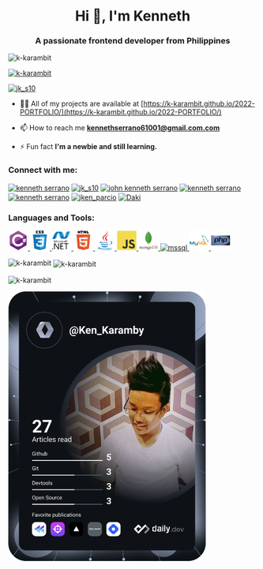 <h1 align="center">Hi 👋, I'm Kenneth</h1>
<h3 align="center">A passionate frontend developer from Philippines</h3>

<p align="left" gap="1em"> <img src="https://komarev.com/ghpvc/?username=k-karambit&label=Profile%20views&color=0e75b6&style=flat" alt="k-karambit" /> </p>

<p align="left"> <a href="https://github.com/ryo-ma/github-profile-trophy"><img src="https://github-profile-trophy.vercel.app/?username=k-karambit" alt="k-karambit" /></a> </p>

<p align="left"> <a href="https://twitter.com/jk_s10" target="blank"><img src="https://img.shields.io/twitter/follow/jk_s10?logo=twitter&style=for-the-badge" alt="jk_s10" /></a> </p>

- 👨‍💻 All of my projects are available at [https://k-karambit.github.io/2022-PORTFOLIO/](https://k-karambit.github.io/2022-PORTFOLIO/)

- 📫 How to reach me **kennethserrano61001@gmail.com.com**

- ⚡ Fun fact **I'm a newbie and still learning.**

<h3 align="left">Connect with me:</h3>
<p align="left">
<a href="https://codepen.io/kenneth serrano" target="blank"><img align="center" src="https://raw.githubusercontent.com/rahuldkjain/github-profile-readme-generator/master/src/images/icons/Social/codepen.svg" alt="kenneth serrano" height="30" width="40" /></a>
<a href="https://twitter.com/jk_s10" target="blank"><img align="center" src="https://raw.githubusercontent.com/rahuldkjain/github-profile-readme-generator/master/src/images/icons/Social/twitter.svg" alt="jk_s10" height="30" width="40" /></a>
<a href="https://linkedin.com/in/john kenneth serrano" target="blank"><img align="center" src="https://raw.githubusercontent.com/rahuldkjain/github-profile-readme-generator/master/src/images/icons/Social/linked-in-alt.svg" alt="john kenneth serrano" height="30" width="40" /></a>
<a href="https://stackoverflow.com/users/kenneth serrano" target="blank"><img align="center" src="https://raw.githubusercontent.com/rahuldkjain/github-profile-readme-generator/master/src/images/icons/Social/stack-overflow.svg" alt="kenneth serrano" height="30" width="40" /></a>
<a href="https://fb.com/kenneth serrano" target="blank"><img align="center" src="https://raw.githubusercontent.com/rahuldkjain/github-profile-readme-generator/master/src/images/icons/Social/facebook.svg" alt="kenneth serrano" height="30" width="40" /></a>
<a href="https://instagram.com/jken_parcio" target="blank"><img align="center" src="https://raw.githubusercontent.com/rahuldkjain/github-profile-readme-generator/master/src/images/icons/Social/instagram.svg" alt="jken_parcio" height="30" width="40" /></a>
<a href="https://discord.gg/Daki" target="blank"><img align="center" src="https://raw.githubusercontent.com/rahuldkjain/github-profile-readme-generator/master/src/images/icons/Social/discord.svg" alt="Daki" height="30" width="40" /></a>
</p>

<h3 align="left">Languages and Tools:</h3>
<p align="left"> <a href="https://www.w3schools.com/cs/" target="_blank" rel="noreferrer"> <img src="https://raw.githubusercontent.com/devicons/devicon/master/icons/csharp/csharp-original.svg" alt="csharp" width="40" height="40"/> </a> <a href="https://www.w3schools.com/css/" target="_blank" rel="noreferrer"> <img src="https://raw.githubusercontent.com/devicons/devicon/master/icons/css3/css3-original-wordmark.svg" alt="css3" width="40" height="40"/> </a> <a href="https://dotnet.microsoft.com/" target="_blank" rel="noreferrer"> <img src="https://raw.githubusercontent.com/devicons/devicon/master/icons/dot-net/dot-net-original-wordmark.svg" alt="dotnet" width="40" height="40"/> </a> <a href="https://www.w3.org/html/" target="_blank" rel="noreferrer"> <img src="https://raw.githubusercontent.com/devicons/devicon/master/icons/html5/html5-original-wordmark.svg" alt="html5" width="40" height="40"/> </a> <a href="https://www.java.com" target="_blank" rel="noreferrer"> <img src="https://raw.githubusercontent.com/devicons/devicon/master/icons/java/java-original.svg" alt="java" width="40" height="40"/> </a> <a href="https://developer.mozilla.org/en-US/docs/Web/JavaScript" target="_blank" rel="noreferrer"> <img src="https://raw.githubusercontent.com/devicons/devicon/master/icons/javascript/javascript-original.svg" alt="javascript" width="40" height="40"/> </a> <a href="https://www.mongodb.com/" target="_blank" rel="noreferrer"> <img src="https://raw.githubusercontent.com/devicons/devicon/master/icons/mongodb/mongodb-original-wordmark.svg" alt="mongodb" width="40" height="40"/> </a> <a href="https://www.microsoft.com/en-us/sql-server" target="_blank" rel="noreferrer"> <img src="https://www.svgrepo.com/show/303229/microsoft-sql-server-logo.svg" alt="mssql" width="40" height="40"/> </a> <a href="https://www.mysql.com/" target="_blank" rel="noreferrer"> <img src="https://raw.githubusercontent.com/devicons/devicon/master/icons/mysql/mysql-original-wordmark.svg" alt="mysql" width="40" height="40"/> </a> <a href="https://www.php.net" target="_blank" rel="noreferrer"> <img src="https://raw.githubusercontent.com/devicons/devicon/master/icons/php/php-original.svg" alt="php" width="40" height="40"/> </a> </p>

<p><img align="left" src="https://github-readme-stats.vercel.app/api/top-langs?username=k-karambit&show_icons=true&locale=en&layout=compact" alt="k-karambit" /></p>

<p>&nbsp;<img align="center" src="https://github-readme-stats.vercel.app/api?username=k-karambit&show_icons=true&locale=en" alt="k-karambit" /></p>

<p><img align="center" src="https://github-readme-streak-stats.herokuapp.com/?user=k-karambit&" alt="k-karambit" /></p>

<a href="https://app.daily.dev/Ken_Karamby"><img src="https://github.com/K-Karambit/K-Karambit/blob/main/devcard.svg" width="400" alt="Ken_Karamby Dev Card"/></a>

<!---
K-Karambit/K-Karambit is a ✨ special ✨ repository because its `README.md` (this file) appears on your GitHub profile.
You can click the Preview link to take a look at your changes.
--->
